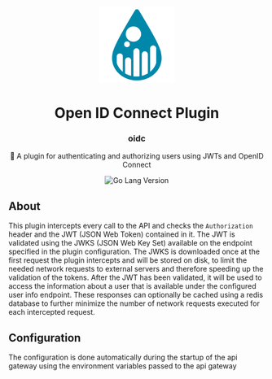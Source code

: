 <div align="center">
<img height="150px" src="https://raw.githubusercontent.com/wisdom-oss/brand/main/svg/standalone_color.svg">
<h1>Open ID Connect Plugin</h1>
<h3>oidc</h3>
<p>🧩 A plugin for authenticating and authorizing users using JWTs and OpenID Connect</p>
<img src="https://img.shields.io/github/go-mod/go-version/wisdom-oss/api-gateway?style=for-the-badge&filename=/plugins/oidc/go.mod" alt="Go Lang Version"/>
</div>

## About
This plugin intercepts every call to the API and checks the `Authorization`
header and the JWT (JSON Web Token) contained in it.
The JWT is validated using the JWKS (JSON Web Key Set) available on the endpoint
specified in the plugin configuration.
The JWKS is downloaded once at the first request the plugin intercepts and will
be stored on disk, to limit the needed network requests to external servers and
therefore speeding up the validation of the tokens.
After the JWT has been validated, it will be used to access the information
about a user that is available under the configured user info endpoint.
These responses can optionally be cached using a redis database to further
minimize the number of network requests executed for each intercepted request.

## Configuration
The configuration is done automatically during the startup of the api gateway
using the environment variables passed to the api gateway
